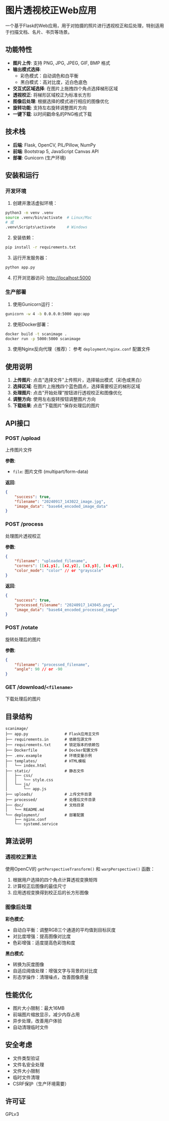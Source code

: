 <!-- markdownlint-disable MD029 -->
# 图片透视校正Web应用

一个基于Flask的Web应用，用于对拍摄的照片进行透视校正和后处理，特别适用于扫描文档、名片、书页等场景。

## 功能特性

- **图片上传**: 支持 PNG, JPG, JPEG, GIF, BMP 格式
- **输出模式选择**:
  - 彩色模式：自动调色和白平衡
  - 黑白模式：高对比度，近白色底色
- **交互式区域选择**: 在图片上拖拽四个角点选择梯形区域
- **透视校正**: 将梯形区域校正为标准长方形
- **图像后处理**: 根据选择的模式进行相应的图像优化
- **旋转功能**: 支持左右旋转调整图片方向
- **一键下载**: 以时间戳命名的PNG格式下载

## 技术栈

- **后端**: Flask, OpenCV, PIL/Pillow, NumPy
- **前端**: Bootstrap 5, JavaScript Canvas API
- **部署**: Gunicorn (生产环境)

## 安装和运行

### 开发环境

1. 创建并激活虚拟环境：

```bash
python3 -m venv .venv
source .venv/bin/activate  # Linux/Mac
# 或
.venv\Scripts\activate     # Windows
```

2. 安装依赖：

```bash
pip install -r requirements.txt
```

3. 运行开发服务器：

```bash
python app.py
```

4. 打开浏览器访问: <http://localhost:5000>

### 生产部署

1. 使用Gunicorn运行：

```bash
gunicorn -w 4 -b 0.0.0.0:5000 app:app
```

2. 使用Docker部署：

```bash
docker build -t scanimage .
docker run -p 5000:5000 scanimage
```

3. 使用Nginx反向代理（推荐）：
参考 `deployment/nginx.conf` 配置文件

## 使用说明

1. **上传图片**: 点击"选择文件"上传照片，选择输出模式（彩色或黑白）
2. **选择区域**: 在图片上拖拽四个蓝色圆点，选择需要校正的梯形区域
3. **处理图片**: 点击"开始处理"按钮进行透视校正和图像优化
4. **调整方向**: 使用左右旋转按钮调整图片方向
5. **下载结果**: 点击"下载图片"保存处理后的图片

## API接口

### POST /upload

上传图片文件

**参数**:

- `file`: 图片文件 (multipart/form-data)

**返回**:

```json
{
    "success": true,
    "filename": "20240917_143022_image.jpg",
    "image_data": "base64_encoded_image_data"
}
```

### POST /process

处理图片透视校正

**参数**:

```json
{
    "filename": "uploaded_filename",
    "corners": [[x1,y1], [x2,y2], [x3,y3], [x4,y4]],
    "color_mode": "color" // or "grayscale"
}
```

**返回**:

```json
{
    "success": true,
    "processed_filename": "20240917_143045.png",
    "image_data": "base64_encoded_processed_image"
}
```

### POST /rotate

旋转处理后的图片

**参数**:

```json
{
    "filename": "processed_filename",
    "angle": 90 // or -90
}
```

### GET /download/```<filename>```

下载处理后的图片

## 目录结构

```text
scanimage/
├── app.py                # Flask应用主文件
├── requirements.in       # 依赖包源文件
├── requirements.txt      # 锁定版本的依赖包
├── Dockerfile            # Docker配置文件
├── .env.example          # 环境变量示例
├── templates/            # HTML模板
│   └── index.html
├── static/               # 静态文件
│   ├── css/
│   │   └── style.css
│   └── js/
│       └── app.js
├── uploads/              # 上传文件目录
├── processed/            # 处理后文件目录
├── doc/                  # 文档目录
│   └── README.md
└── deployment/           # 部署配置
    ├── nginx.conf
    └── systemd.service
```

## 算法说明

### 透视校正算法

使用OpenCV的 `getPerspectiveTransform()` 和 `warpPerspective()` 函数：

1. 根据用户选择的四个角点计算透视变换矩阵
2. 计算校正后图像的最佳尺寸
3. 应用透视变换得到校正后的长方形图像

### 图像后处理

**彩色模式**:

- 自动白平衡：调整RGB三个通道的平均值到目标灰度
- 对比度增强：提高图像对比度
- 色彩增强：适度提高色彩饱和度

**黑白模式**:

- 转换为灰度图像
- 自适应阈值处理：增强文字与背景的对比度
- 形态学操作：清理噪点，改善图像质量

## 性能优化

- 图片大小限制：最大16MB
- 前端图片缩放显示，减少内存占用
- 异步处理，改善用户体验
- 自动清理临时文件

## 安全考虑

- 文件类型验证
- 文件名安全处理
- 文件大小限制
- 临时文件清理
- CSRF保护（生产环境需要）

## 许可证

GPLv3
